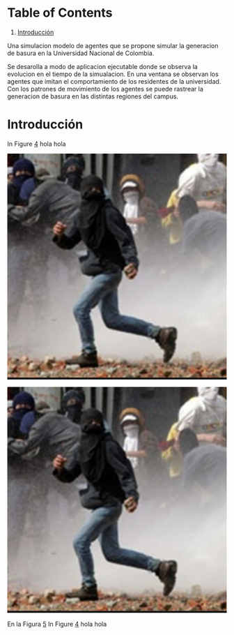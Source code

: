 
# Table of Contents

1.  [Introducción](#orgbad7f1d)

Una simulacion modelo de agentes que se propone simular la generacion de basura en la Universidad Nacional de Colombia. 

Se desarolla a modo de aplicacion ejecutable donde se observa la evolucion en el tiempo de la simualacion. En una ventana se observan los agentes que imitan el comportamiento de los residentes de la universidad. Con los patrones de movimiento de los agentes se puede rastrear la generacion de basura en las distintas regiones del campus. 


<a id="orgbad7f1d"></a>

# Introducción

In Figure [4](#org63f2cdd) hola hola

<a id="#org63f2cdd"></a> 
![img](./figs/Agente_sprite.png "This is the caption for the next figure link (or table)")


<a id="org3d61bd5"></a>
![img](./figs/Agente_sprite.png "This is the caption for the next figure link (or table)")


En la Figura [5](#org3d61bd5)
In Figure [4](#org63f2cdd) hola hola

